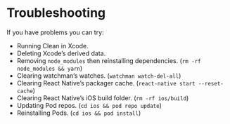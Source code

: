 # Troubleshooting

If you have problems you can try:

- Running Clean in Xcode.
- Deleting Xcode’s derived data.
- Removing `node_modules` then reinstalling dependencies. (`rm -rf node_modules && yarn`)
- Clearing watchman’s watches. (`watchman watch-del-all`)
- Clearing React Native’s packager cache. (`react-native start --reset-cache`)
- Clearing React Native’s iOS build folder. (`rm -rf ios/build`)
- Updating Pod repos. (`cd ios && pod repo update`)
- Reinstalling Pods. (`cd ios && pod install`)
